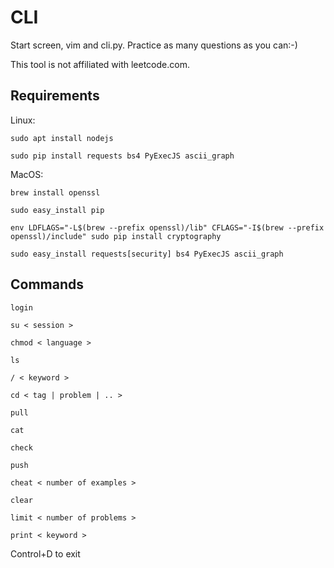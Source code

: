 # CLI

Start screen, vim and cli.py. Practice as many questions as you can:-)

This tool is not affiliated with leetcode.com.

## Requirements

Linux:

```sudo apt install nodejs```

```sudo pip install requests bs4 PyExecJS ascii_graph```

MacOS:

```brew install openssl```

```sudo easy_install pip```

```env LDFLAGS="-L$(brew --prefix openssl)/lib" CFLAGS="-I$(brew --prefix openssl)/include" sudo pip install cryptography```

```sudo easy_install requests[security] bs4 PyExecJS ascii_graph```

## Commands

```
login

su < session >

chmod < language >

ls

/ < keyword >

cd < tag | problem | .. >

pull

cat

check

push

cheat < number of examples >

clear

limit < number of problems >

print < keyword >
```
Control+D to exit
